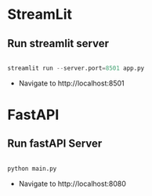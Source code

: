 # StreamLit

## Run streamlit server

```python

streamlit run --server.port=8501 app.py

```

- Navigate to http://localhost:8501

# FastAPI

## Run fastAPI Server

```python

python main.py

```

- Navigate to http://localhost:8080


